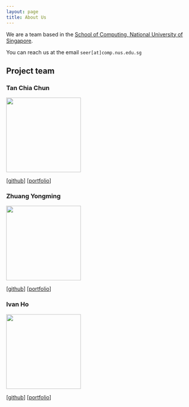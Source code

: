 ```yaml
---
layout: page
title: About Us
---
```


We are a team based in the [School of Computing, National University of Singapore](http://www.comp.nus.edu.sg).

You can reach us at the email `seer[at]comp.nus.edu.sg`

## Project team

### Tan Chia Chun

<img src="images/tanchiachun.png" width="200px">

[[github](https://github.com/tanchiachun)]
[[portfolio](team/tanchiachun.md)]

### Zhuang Yongming

<img src="images/yongming.png" width="200px">

[[github](http://github.com/yaololo)]
[[portfolio](team/yongming.md)]

### Ivan Ho

<img src="images/ivanho.png" width="200px">

[[github](http://github.com/ivanhlb)]
[[portfolio](team/ivanho.md)]
